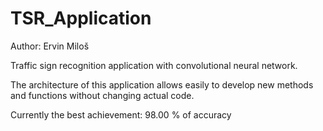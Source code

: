 # TSR_Application
Author: Ervin Miloš

Traffic sign recognition application with convolutional neural network.

The architecture of this application allows easily to develop new methods and functions without changing actual code.

Currently the best achievement: 98.00 % of accuracy
